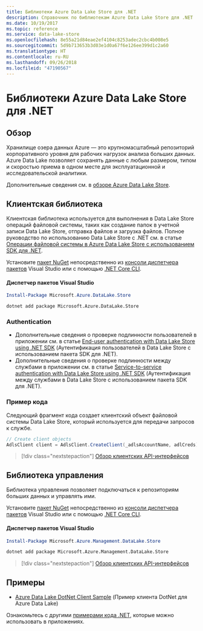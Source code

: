 ```yaml
---
title: Библиотеки Azure Data Lake Store для .NET
description: Справочник по библиотекам Azure Data Lake Store для .NET
ms.date: 10/19/2017
ms.topic: reference
ms.service: data-lake-store
ms.openlocfilehash: 8e55a21d84eae2ef4104c8253adec2cbc4b008e5
ms.sourcegitcommit: 5d9b713653b3d03e1d0a67f6e126ee399d1c2a60
ms.translationtype: HT
ms.contentlocale: ru-RU
ms.lasthandoff: 09/26/2018
ms.locfileid: "47190567"
---
```

# <a name="azure-data-lake-store-libraries-for-net"></a>Библиотеки Azure Data Lake Store для .NET

## <a name="overview"></a>Обзор

Хранилище озера данных Azure — это крупномасштабный репозиторий корпоративного уровня для рабочих нагрузок анализа больших данных. Azure Data Lake позволяет сохранять данные с любым размером, типом и скоростью приема в одном месте для эксплуатационной и исследовательской аналитики.

Дополнительные сведения см. в [обзоре Azure Data Lake Store](/azure/data-lake-store/data-lake-store-overview).

## <a name="client-library"></a>Клиентская библиотека

Клиентская библиотека используется для выполнения в Data Lake Store операций файловой системы, таких как создание папок в учетной записи Data Lake Store, отправка файлов и загрузка файлов.  Полное руководство по использованию Data Lake Store с .NET см. в статье [Операции файловой системы в Azure Data Lake Store с использованием SDK для .NET](/azure/data-lake-store/data-lake-store-data-operations-net-sdk).

Установите [пакет NuGet](https://www.nuget.org/packages/Microsoft.Azure.Management.DataLake.Store) непосредственно из [консоли диспетчера пакетов][PackageManager] Visual Studio или с помощью [.NET Core CLI][DotNetCLI].

#### <a name="visual-studio-package-manager"></a>Диспетчер пакетов Visual Studio

```powershell
Install-Package Microsoft.Azure.DataLake.Store
```

```bash
dotnet add package Microsoft.Azure.DataLake.Store
```
### <a name="authentication"></a>Authentication

* Дополнительные сведения о проверке подлинности пользователей в приложении см. в статье [End-user authentication with Data Lake Store using .NET SDK](/azure/data-lake-store/data-lake-store-end-user-authenticate-net-sdk) (Аутентификация пользователей в Data Lake Store с использованием пакета SDK для .NET).
* Дополнительные сведения о проверке подлинности между службами в приложении см. в статье [Service-to-service authentication with Data Lake Store using .NET SDK](/azure/data-lake-store/data-lake-store-service-to-service-authenticate-net-sdk) (Аутентификация между службами в Data Lake Store с использованием пакета SDK для .NET).

### <a name="code-example"></a>Пример кода

Следующий фрагмент кода создает клиентский объект файловой системы Data Lake Store, который используется для передачи запросов к службе.

```csharp
// Create client objects
AdlsClient client = AdlsClient.CreateClient(_adlsAccountName, adlCreds);
```

> [!div class="nextstepaction"]
> [Обзор клиентских API-интерфейсов](/dotnet/api/overview/azure/datalakestore/client)


## <a name="management-library"></a>Библиотека управления

Библиотека управления позволяет подключаться к репозиториям больших данных и управлять ими.

Установите [пакет NuGet](https://www.nuget.org/packages/Microsoft.Azure.Management.DataLake.Store) непосредственно из [консоли диспетчера пакетов][PackageManager] Visual Studio или с помощью [.NET Core CLI][DotNetCLI].

#### <a name="visual-studio-package-manager"></a>Диспетчер пакетов Visual Studio

```powershell
Install-Package Microsoft.Azure.Management.DataLake.Store
```

```bash
dotnet add package Microsoft.Azure.Management.DataLake.Store
```

> [!div class="nextstepaction"]
> [Обзор клиентских API-интерфейсов](/dotnet/api/overview/azure/datalakestore/management)


## <a name="samples"></a>Примеры

* [Azure Data Lake DotNet Client Sample](https://azure.microsoft.com/resources/samples/data-lake-dotnet-client/) (Пример клиента DotNet для Azure Data Lake)

Ознакомьтесь с другими [примерами кода .NET](https://azure.microsoft.com/resources/samples/?platform=dotnet), которые можно использовать в приложениях.

[PackageManager]: https://docs.microsoft.com/nuget/tools/package-manager-console
[DotNetCLI]: https://docs.microsoft.com/dotnet/core/tools/dotnet-add-package
